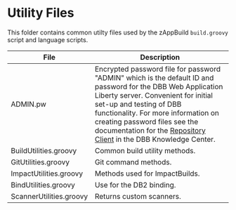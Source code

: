 # Utility Files
This folder contains common utilty files used by the zAppBuild `build.groovy` script and language scripts.

File | Description
--- | --- 
ADMIN.pw | Encrypted password file for password "ADMIN" which is the default ID and password for the DBB Web Application Liberty server.  Convenient for initial set-up and testing of DBB functionality.  For more information on creating password files see the documentation for the [Repository Client](https://www.ibm.com/support/knowledgecenter/SS6T76_1.0.4/buildresult.html#repository-client) in the DBB Knowledge Center.
BuildUtilities.groovy | Common build utility methods.
GitUtilities.groovy | Git command methods.
ImpactUtilities.groovy | Methods used for ImpactBuilds.
BindUtilities.groovy | Use for the DB2 binding.
ScannerUtilities.groovy | Returns custom scanners.
